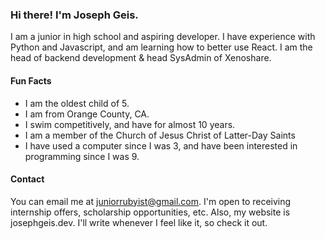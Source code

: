 ### Hi there! I'm Joseph Geis.

I am a junior in high school and aspiring developer. I have experience with Python and Javascript, and am learning how to better use React. I am the head of backend development & head SysAdmin of Xenoshare.

#### Fun Facts

- I am the oldest child of 5.
- I am from Orange County, CA.
- I swim competitively, and have for almost 10 years.
- I am a member of the Church of Jesus Christ of Latter-Day Saints
- I have used a computer since I was 3, and have been interested in programming since I was 9.

#### Contact

You can email me at juniorrubyist@gmail.com. I'm open to receiving internship offers, scholarship opportunities, etc. Also, my website is josephgeis.dev. I'll write whenever I feel like it, so check it out.

<!--
**juniorRubyist/juniorRubyist** is a ✨ _special_ ✨ repository because its `README.md` (this file) appears on your GitHub profile.

Here are some ideas to get you started:

- 🔭 I’m currently working on ...
- 🌱 I’m currently learning ...
- 👯 I’m looking to collaborate on ...
- 🤔 I’m looking for help with ...
- 💬 Ask me about ...
- 📫 How to reach me: ...
- 😄 Pronouns: ...
- ⚡ Fun fact: ...
-->

